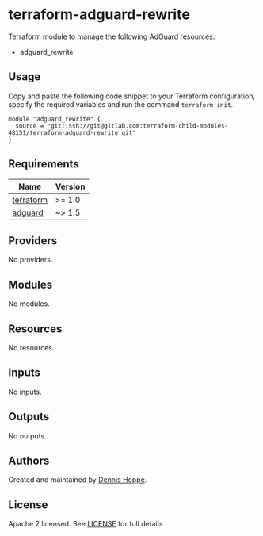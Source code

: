 # terraform-adguard-rewrite

Terraform module to manage the following AdGuard resources:

* adguard_rewrite

## Usage

Copy and paste the following code snippet to your Terraform configuration,
specify the required variables and run the command `terraform init`.

```hcl
module "adguard_rewrite" {
  source = "git::ssh://git@gitlab.com:terraform-child-modules-48151/terraform-adguard-rewrite.git"
}
```

<!-- BEGIN_TF_DOCS -->
## Requirements

| Name | Version |
|------|---------|
| <a name="requirement_terraform"></a> [terraform](#requirement\_terraform) | >= 1.0 |
| <a name="requirement_adguard"></a> [adguard](#requirement\_adguard) | ~> 1.5 |

## Providers

No providers.

## Modules

No modules.

## Resources

No resources.

## Inputs

No inputs.

## Outputs

No outputs.
<!-- END_TF_DOCS -->

## Authors

Created and maintained by [Dennis Hoppe](https://gitlab.com/dhoppeIT).

## License

Apache 2 licensed. See [LICENSE](LICENSE) for full details.
